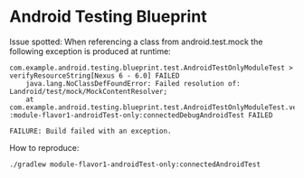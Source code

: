# Android Testing Blueprint

Issue spotted: When referencing a class from android.test.mock the following exception is produced at runtime:

```
com.example.android.testing.blueprint.test.AndroidTestOnlyModuleTest > verifyResourceString[Nexus 6 - 6.0] FAILED
	java.lang.NoClassDefFoundError: Failed resolution of: Landroid/test/mock/MockContentResolver;
	at com.example.android.testing.blueprint.test.AndroidTestOnlyModuleTest.verifyResourceString(AndroidTestOnlyModuleTest.java:54)
:module-flavor1-androidTest-only:connectedDebugAndroidTest FAILED

FAILURE: Build failed with an exception.
```

How to reproduce:

```
./gradlew module-flavor1-androidTest-only:connectedAndroidTest
```
